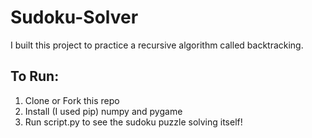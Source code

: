 # Sudoku-Solver

I built this project to practice a recursive algorithm called backtracking. 

## To Run:
1) Clone or Fork this repo
2) Install (I used pip) numpy and pygame
3) Run script.py to see the sudoku puzzle solving itself!

